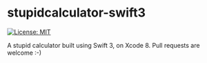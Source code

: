 # stupidcalculator-swift3
[![License: MIT](https://img.shields.io/badge/License-MIT-yellow.svg)](https://opensource.org/licenses/MIT)

A stupid calculator built using Swift 3, on Xcode 8. Pull requests are welcome :-)
